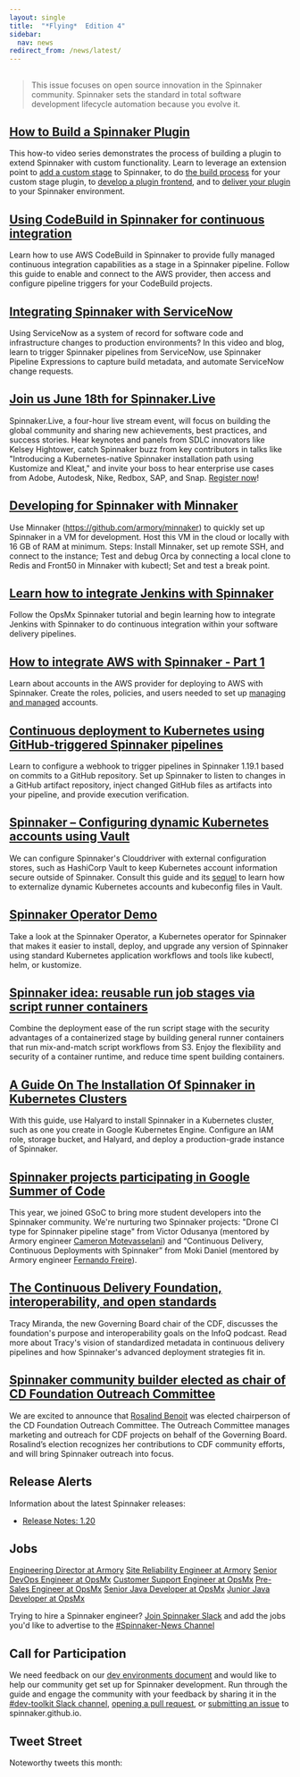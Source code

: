 ```yaml
---
layout: single
title:  "*Flying*  Edition 4"
sidebar:
  nav: news
redirect_from: /news/latest/
---
```

##
> This issue focuses on open source innovation in the Spinnaker community. Spinnaker sets the standard in total software development lifecycle automation because you evolve it.

## [How to Build a Spinnaker Plugin](https://www.youtube.com/watch?v=b7BmMY1kR10)
This how-to video series demonstrates the process of building a plugin to extend Spinnaker with custom functionality. Learn to leverage an extension point to [add a custom stage](https://www.youtube.com/watch?v=b7BmMY1kR10) to Spinnaker, to do [the build process](https://www.youtube.com/watch?v=-AIOXdgvNqs) for your custom stage plugin, to [develop a plugin frontend](https://www.youtube.com/watch?v=u9NVlG58NYo), and to [deliver your plugin](https://www.youtube.com/watch?v=G2eyc9gzNS0) to your Spinnaker environment.

## [Using CodeBuild in Spinnaker for continuous integration](https://aws.amazon.com/blogs/devops/using-codebuild-in-spinnaker-for-continuous-integration/)
Learn how to use AWS CodeBuild in Spinnaker to provide fully managed continuous integration capabilities as a stage in a Spinnaker pipeline. Follow this guide to enable and connect to the AWS provider, then access and configure pipeline triggers for your CodeBuild projects.

## [Integrating Spinnaker with ServiceNow](https://www.armory.io/blog/integrating-spinnaker-with-servicenow/)
Using ServiceNow as a system of record for software code and infrastructure changes to production  environments? In this video and blog, learn to trigger Spinnaker pipelines from ServiceNow, use Spinnaker Pipeline Expressions to capture build metadata, and automate ServiceNow change requests.

## [Join us June 18th for Spinnaker.Live](https://events.linuxfoundation.org/spinnaker-live/)
Spinnaker.Live, a four-hour live stream event, will focus on building the global community and sharing new achievements, best practices, and success stories. Hear keynotes and panels from SDLC innovators like Kelsey Hightower, catch Spinnaker buzz from key contributors in talks like "Introducing a Kubernetes-native Spinnaker installation path using Kustomize and Kleat," and invite your boss to hear enterprise use cases from Adobe, Autodesk, Nike, Redbox, SAP, and Snap. [Register now](https://events.linuxfoundation.org/spinnaker-live/register/)!

## [Developing for Spinnaker with Minnaker](https://www.youtube.com/watch?v=xSZlWf9rUI4)
Use Minnaker (https://github.com/armory/minnaker) to quickly set up Spinnaker in a VM for development. Host this VM in the cloud or locally with 16 GB of RAM at minimum. Steps: Install Minnaker, set up remote SSH, and connect to the instance; Test and debug Orca by connecting a local clone to Redis and Front50 in Minnaker with kubectl; Set and test a break point.

## [Learn how to integrate Jenkins with Spinnaker](https://www.youtube.com/watch?v=s6NaYmD3cJk)
Follow the OpsMx Spinnaker tutorial and begin learning how to integrate Jenkins with Spinnaker to do continuous integration within your software delivery pipelines.

## [How to integrate AWS with Spinnaker - Part 1](https://www.youtube.com/watch?v=TG9TOrl4tos)
Learn about accounts in the AWS provider for deploying to AWS with Spinnaker. Create the roles, policies, and users needed to set up [managing and managed](https://www.spinnaker.io/setup/install/providers/aws/) accounts.

## [Continuous deployment to Kubernetes using GitHub-triggered Spinnaker pipelines](https://blog.opsmx.com/continuous-deployment-to-kubernetes-using-github-triggered-spinnaker-pipelines/)
Learn to configure a webhook to trigger pipelines in Spinnaker 1.19.1 based on commits to a GitHub repository. Set up Spinnaker to listen to changes in a GitHub artifact repository, inject changed GitHub files as artifacts into your pipeline, and provide execution verification.

## [Spinnaker – Configuring dynamic Kubernetes accounts using Vault](https://blog.opsmx.com/spinnaker-configuring-dynamic-kubernetes-accounts-using-vault/)
We can configure Spinnaker's Clouddriver with external configuration stores, such as HashiCorp Vault to keep Kubernetes account information secure outside of Spinnaker. Consult this guide and its [sequel](https://blog.opsmx.com/spinnaker-externalising-kubeconfig-files-of-kubernetes-accounts/) to learn how to externalize dynamic Kubernetes accounts and kubeconfig files in Vault.

## [Spinnaker Operator Demo](https://www.youtube.com/watch?v=VojwvcxZF3k)
Take a look at the Spinnaker Operator, a Kubernetes operator for Spinnaker that makes it easier to install, deploy, and upgrade any version of Spinnaker using standard Kubernetes application workflows and tools like kubectl, helm, or kustomize.

## [Spinnaker idea: reusable run job stages via script runner containers](https://medium.com/@tomas_lin/spinnaker-idea-reusable-run-job-stages-via-script-runner-containers-ff5fd95ec056)
Combine the deployment ease of the run script stage with the security advantages of a containerized stage by building general runner containers that run mix-and-match script workflows from S3. Enjoy the flexibility and security of a container runtime, and reduce time spent building containers.

## [A Guide On The Installation Of Spinnaker in Kubernetes Clusters](https://www.magalix.com/blog/a-guide-on-the-installation-of-spinnaker-in-your-production-kubernetes-cluster)
With this guide, use Halyard to install Spinnaker in a Kubernetes cluster, such as one you create in Google Kubernetes Engine. Configure an IAM role, storage bucket, and Halyard, and deploy a production-grade instance of Spinnaker.

## [Spinnaker projects participating in Google Summer of Code](https://cd.foundation/blog/2020/05/18/9-cd-foundation-projects-are-participating-in-this-years-google-summer-of-code/)
This year, we joined GSoC to bring more student developers into the Spinnaker community. We're nurturing two Spinnaker projects: "Drone CI type for Spinnaker pipeline stage" from Victor Odusanya (mentored by Armory engineer [Cameron Motevasselani](https://www.youtube.com/watch?v=HtkXeC8a38Y)) and “Continuous Delivery, Continuous Deployments with Spinnaker” from Moki Daniel (mentored by Armory engineer [Fernando Freire](https://www.armory.io/blog/identifying-risk-when-executing-your-kubernetes-migration/)).

## [The Continuous Delivery Foundation, interoperability, and open standards](https://www.infoq.com/podcasts/continuous-delivery-foundation/)
Tracy Miranda, the new Governing Board chair of the CDF, discusses the foundation's purpose and interoperability goals on the InfoQ podcast. Read more about Tracy's vision of standardized metadata in continuous delivery pipelines and how Spinnaker's advanced deployment strategies fit in.

## [Spinnaker community builder elected as chair of CD Foundation Outreach Committee](https://cd.foundation/announcement/2020/04/24/new-chair-of-cd-foundation-outreach-committee-elected/)
We are excited to announce that [Rosalind Benoit](https://blog.spinnaker.io/building-open-source-community-culture-online-part-1-2f77272f5442) was elected chairperson of the CD Foundation Outreach Committee. The Outreach Committee manages marketing and outreach for CDF projects on behalf of the Governing Board. Rosalind’s election recognizes her contributions to CDF community efforts, and will bring Spinnaker outreach into focus.


## Release Alerts
Information about the latest Spinnaker releases:
- [Release Notes: 1.20](https://gist.github.com/spinnaker-release/75d50c7b931f1089e710a0e9d1acf8c4)

## Jobs
[Engineering Director at Armory](https://www.armory.io/careers/open-positions/?gh_jid=4736783002)
[Site Reliability Engineer at Armory](https://www.armory.io/careers/open-positions/?gh_jid=4729812002)
[Senior DevOps Engineer at OpsMx](https://www.opsmx.com/careers.html)
[Customer Support Engineer at OpsMx](https://www.opsmx.com/careers.html)
[Pre-Sales Engineer at OpsMx](https://www.opsmx.com/careers.html)
[Senior Java Developer at OpsMx](https://www.opsmx.com/careers.html)
[Junior Java Developer at OpsMx](https://www.opsmx.com/careers.html)

Trying to hire a Spinnaker engineer? [Join Spinnaker Slack](https://join.spinnaker.io) and add the jobs you'd like to advertise to the [#Spinnaker-News Channel](https://spinnakerteam.slack.com/archives/C011W1CNW8Y)


## Call for Participation

We need feedback on our [dev environments document](https://www.spinnaker.io/community/gardening/dev-environment/) and would like to help our community get set up for Spinnaker development. Run through the guide and engage the community with your feedback by sharing it in the [#dev-toolkit Slack channel](https://spinnakerteam.slack.com/archives/C011LUJ0UQJ), [opening a pull request](https://github.com/spinnaker/spinnaker.github.io/pulls), or [submitting an issue](https://github.com/spinnaker/spinnaker.github.io/issues) to spinnaker.github.io.

<add more stuff here>

## Tweet Street
Noteworthy tweets this month:
<add some stuff here>
